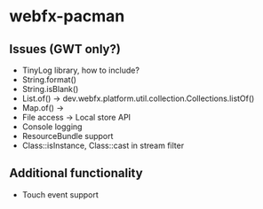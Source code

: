 # webfx-pacman

## Issues (GWT only?)
- TinyLog library, how to include?
- String.format()
- String.isBlank()
- List.of() -> dev.webfx.platform.util.collection.Collections.listOf()
- Map.of() -> 
- File access -> Local store API
- Console logging
- ResourceBundle support
- Class::isInstance, Class::cast in stream filter


## Additional functionality
- Touch event support

